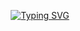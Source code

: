 <p align="center">
  <a href="https://git.io/typing-svg">
    <img src="https://readme-typing-svg.demolab.com?font=Fira+Code&weight=600&size=25&pause=10000&color=ffffff&random=false&width=435&height=40&lines=Ol%C3%A1%2C+eu+sou+Maria+Eduarda+Martins!+%E2%98%95%F0%9F%92%BB%F0%9F%8C%9" alt="Typing SVG">
  </a>
</p>
